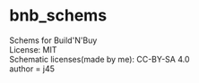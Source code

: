 # bnb_schems
Schems for Build'N'Buy<br>
License: MIT<br>
Schematic licenses(made by me): CC-BY-SA 4.0<br>
author = j45